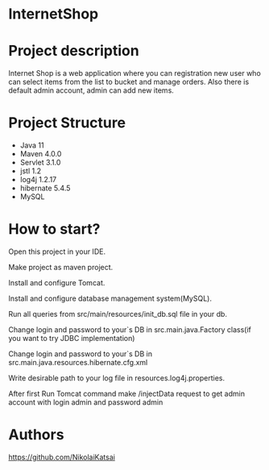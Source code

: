 # InternetShop


# Project description
Internet Shop is a web application where you can registration new user who can select items from the list to bucket and manage orders.
Also there is default admin account, admin can add new items.

# Project Structure
* Java 11
* Maven 4.0.0
* Servlet 3.1.0
* jstl 1.2
* log4j 1.2.17
* hibernate 5.4.5
* MySQL


# How to start?
Open this project in your IDE.

Make project as maven project.

Install and configure Tomcat.

Install and configure database management system(MySQL).

Run all queries from src/main/resources/init_db.sql file in your db.

Change login and password to your`s DB in src.main.java.Factory class(if you want to try JDBC implementation)

Change login and password to your`s DB in src.main.java.resources.hibernate.cfg.xml

Write desirable path to your log file in resources.log4j.properties.

After first Run Tomcat command make /injectData request to get admin account with login admin and password admin

# Authors
https://github.com/NikolaiKatsai
